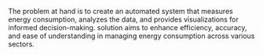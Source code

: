 The problem at hand is to create an automated system that measures energy consumption, analyzes the data, and provides visualizations for informed decision-making. 
solution aims to enhance efficiency, accuracy, and ease of understanding in managing energy consumption across various sectors.
